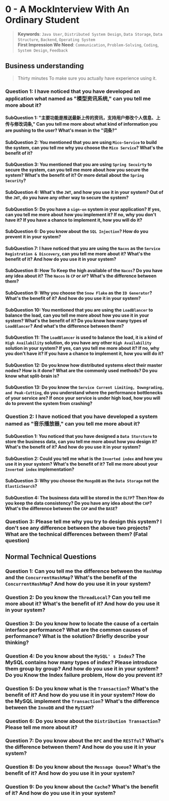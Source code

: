 # 0 - A MockInterview With An Ordinary Student

> **Keywords**: `Java User`, `Distributed System Design`, `Data Storage`, `Data Structure`, `Backend`, `Operating System`<br/>
> **First Impression We Need**: `Communication`, `Problem-Solving`, `Coding`, `System Design`, `Feedback`<br/>

## Business understanding

> Thirty minutes To make sure you actually have experience using it.

### Question 1: I have noticed that you have developed an application what named as "模型资讯系统," can you tell me more about it?

#### SubQuestion 1: "主要功能是推送最新上传的资讯，支持用户修改个人信息、上传与修改词条," Can you tell me more about what kind of information you are pushing to the user? What's mean in the "词条?"
#### SubQuestion 2: You mentioned that you are using `Mico-Service` to build the system, can you tell me why you choose the `Mico Service`? What's the benefit of it?
#### SubQuestion 3: You mentioned that you are using `Spring Secuirty` to secure the system, can you tell me more about how you secure the system? What's the benefit of it? Or more detail about the `Spring Security`?
#### SubQuestion 4: What's the `JWT`, and how you use it in your system? Out of the `JWT`, do you have any other way to secure the system?
#### SubQuestion 5: Do you have a `sign-on` system in your application? If yes, can you tell me more about how you implement it? If no, why you don't have it? If you have a chance to implement it, how you will do it?
#### SubQuestion 6: Do you know about the `SQL Injection`? How do you prevent it in your system?
#### SubQuestion 7: I have noticed that you are using the `Nacos` as the `Service Registration & Discovery`, can you tell me more about it? What's the benefit of it? And how do you use it in your system?
#### SubQuestion 8: How To Keep the high available of the `Nacos`? Do you have any idea about it? The `Nacos` is `CP` or `AP`? What's the difference between them?
#### SubQuestion 9: Why you choose the `Snow Flake` as the `ID Generator`? What's the benefit of it? And how do you use it in your system?
#### SubQuestion 10: You mentioned that you are using the `LoadBlancer` to balance the load, can you tell me more about how you use it in your system? What's the benefit of it? Do you know how many types of `LoadBlancer`? And what's the difference between them?
#### SubQuestion 11: The `LoadBlancer` is used to balance the load, it is a kind of `High Availability` solution, do you have any other `High Availability` solution in your system? If yes, can you tell me more about it? If no, why you don't have it? If you have a chance to implement it, how you will do it?
#### SubQuestion 12: Do you know how distributed systems elect their master nodes? How is it done? What are the commonly used methods? Do you know what split-brain is?
#### SubQuestion 13: Do you know the `Service Current Limiting, Downgrading, and Peak-Cutting`, do you understand where the performance bottlenecks of your service are? If once your service is under high load, how you will do to prevent the system from crashing?

### Question 2: I have noticed that you have developed a system named as "音乐播放器," can you tell me more about it?

#### SubQuestion 1: You noticed that you have designed a `Data Sturcture` to store the business data, can you tell me more about how you design it? What's the benefit of it? And how do you use it in your system?
#### SubQuestion 2: Could you tell me what is the `Inverted index` and how you use it in your system? What's the benefit of it? Tell me more about your `Inverted index` implementation?
#### SubQuestion 3: Why you choose the `MongoDB` as the `Data Storage` not the `ElasticSearch`? 
#### SubQuestion 4: The business data will be stored in the `OLTP`? Then How do you keep the data consistency? Do you have any idea about the `CAP`? What's the difference between the `CAP` and the `BASE`?

### Question 3: Please tell me why you try to design this system? I don't see any difference between the above two projects? What are the technical differences between them? (Fatal question)


## Normal Technical Questions

### Question 1: Can you tell me the difference between the `HashMap` and the `ConcurrentHashMap`? What's the benefit of the `ConcurrentHashMap`? And how do you use it in your system?

### Question 2: Do you know the `ThreadLocal`? Can you tell me more about it? What's the benefit of it? And how do you use it in your system?

### Question 3: Do you know how to locate the cause of a certain interface performance? What are the common causes of performance? What is the solution? Briefly describe your thinking?

### Question 4: Do you know about the `MySQL' s Index`? The MySQL contains how many types of index? Please introduce them group by group? And how do you use it in your system? Do you Know the Index failure problem, How do you prevent it?

### Question 5: Do you know what is the `Transaction`? What's the benefit of it? And how do you use it in your system? How do the MySQL implement the `Transaction`? What's the difference between the `InnoDB` and the `MyISAM`?

### Question 6: Do you know about the `Distribution Transaction`? Please tell me more about it?

### Question 7: Do you know about the `RPC` and the `RESTful`? What's the difference between them? And how do you use it in your system?

### Question 8: Do you know about the `Message Queue`? What's the benefit of it? And how do you use it in your system? 

### Question 9: Do you know about the `Cache`? What's the benefit of it? And how do you use it in your system?